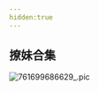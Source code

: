 ```yaml
---
hidden:true
---
```


## 撩妹合集

![761699686629_.pic](https://img.picgo.net/2023/11/11/761699686629_.picafb425c989f1b07b.jpeg)